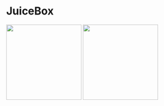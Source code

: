 # JuiceBox

<a href="https://daniel4-scratch.github.io/JuiceBox/module/pack.js"><img src="https://daniel4-scratch.github.io/JuiceBox/docs/assets/jb-js.png" width="200"></a> <a href="https://daniel4-scratch.github.io/JuiceBox/module/pack.css"><img src="https://daniel4-scratch.github.io/JuiceBox/docs/assets/jb-css.png" width="200"></a>
